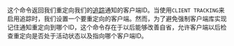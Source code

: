 这个命令返回我们重定向我们的[追踪](/topics/client-side-caching)通知的客户端ID。当使用`CLIENT TRACKING`来启用追踪时，我们设置一个要重定向的客户端。然而，为了避免强制客户端库实现记住通知重定向到哪个ID，这个命令存在于以后能够改善自省，允许客户端以后检查重定向是否处于活动状态以及指向哪个客户端ID。

